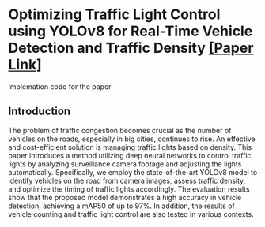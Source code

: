 # Optimizing Traffic Light Control using YOLOv8 for Real-Time Vehicle Detection and Traffic Density [[Paper Link]](https://ieeexplore.ieee.org/document/10616901/)

Implemation code for the paper

## Introduction
The problem of traffic congestion becomes crucial as the number of vehicles on the roads, especially in big cities, continues to rise. An effective and cost-efficient solution is managing traffic lights based on density. This paper introduces a method utilizing deep neural networks to control traffic lights by analyzing surveillance camera footage and adjusting the lights automatically. Specifically, we employ the state-of-the-art YOLOv8 model to identify vehicles on the road from camera images, assess traffic density, and optimize the timing of traffic lights accordingly. The evaluation results show that the proposed model demonstrates a high accuracy in vehicle detection, achieving a mAP50 of up to 97%. In addition, the results of vehicle counting and traffic light control are also tested in various contexts.
